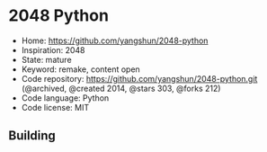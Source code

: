 # 2048 Python

- Home: https://github.com/yangshun/2048-python
- Inspiration: 2048
- State: mature
- Keyword: remake, content open
- Code repository: https://github.com/yangshun/2048-python.git (@archived, @created 2014, @stars 303, @forks 212)
- Code language: Python
- Code license: MIT

## Building
